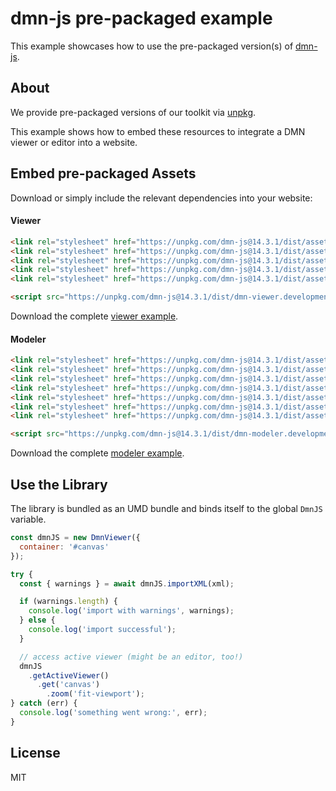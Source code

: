 # dmn-js pre-packaged example

This example showcases how to use the pre-packaged version(s) of [dmn-js](https://github.com/bpmn-io/dmn-js).


## About

We provide pre-packaged versions of our toolkit via [unpkg](https://unpkg.com/dmn-js/dist/).

This example shows how to embed these resources to integrate a DMN viewer or editor
into a website.


## Embed pre-packaged Assets

Download or simply include the relevant dependencies into your website:

#### Viewer

```html
<link rel="stylesheet" href="https://unpkg.com/dmn-js@14.3.1/dist/assets/dmn-js-drd.css">
<link rel="stylesheet" href="https://unpkg.com/dmn-js@14.3.1/dist/assets/dmn-js-decision-table.css">
<link rel="stylesheet" href="https://unpkg.com/dmn-js@14.3.1/dist/assets/dmn-js-literal-expression.css">
<link rel="stylesheet" href="https://unpkg.com/dmn-js@14.3.1/dist/assets/dmn-js-shared.css">
<link rel="stylesheet" href="https://unpkg.com/dmn-js@14.3.1/dist/assets/dmn-font/css/dmn.css">

<script src="https://unpkg.com/dmn-js@14.3.1/dist/dmn-viewer.development.js"></script>
```

Download the complete [viewer example](https://cdn.staticaly.com/gh/bpmn-io/dmn-js-examples/master/starter/viewer.html).

#### Modeler

```html
<link rel="stylesheet" href="https://unpkg.com/dmn-js@14.3.1/dist/assets/diagram-js.css">
<link rel="stylesheet" href="https://unpkg.com/dmn-js@14.3.1/dist/assets/dmn-js-shared.css">
<link rel="stylesheet" href="https://unpkg.com/dmn-js@14.3.1/dist/assets/dmn-js-drd.css">
<link rel="stylesheet" href="https://unpkg.com/dmn-js@14.3.1/dist/assets/dmn-js-decision-table.css">
<link rel="stylesheet" href="https://unpkg.com/dmn-js@14.3.1/dist/assets/dmn-js-decision-table-controls.css">
<link rel="stylesheet" href="https://unpkg.com/dmn-js@14.3.1/dist/assets/dmn-js-literal-expression.css">
<link rel="stylesheet" href="https://unpkg.com/dmn-js@14.3.1/dist/assets/dmn-font/css/dmn.css">

<script src="https://unpkg.com/dmn-js@14.3.1/dist/dmn-modeler.development.js"></script>
```

Download the complete [modeler example](https://cdn.staticaly.com/gh/bpmn-io/dmn-js-examples/master/starter/modeler.html).


## Use the Library

The library is bundled as an UMD bundle and binds itself to the global `DmnJS`
variable.

```javascript
const dmnJS = new DmnViewer({
  container: '#canvas'
});

try {
  const { warnings } = await dmnJS.importXML(xml);

  if (warnings.length) {
    console.log('import with warnings', warnings);
  } else {
    console.log('import successful');
  }

  // access active viewer (might be an editor, too!)
  dmnJS
    .getActiveViewer()
      .get('canvas')
        .zoom('fit-viewport');
} catch (err) {
  console.log('something went wrong:', err);
}
```

## License

MIT
